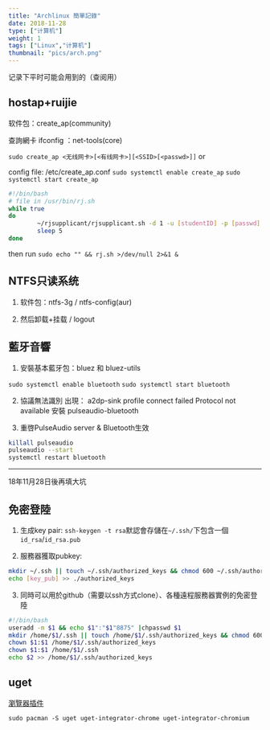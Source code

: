 ```yaml
---
title: "Archlinux 簡單記錄"
date: 2018-11-28
type: ["计算机"]
weight: 1
tags: ["Linux","计算机"]
thumbnail: "pics/arch.png"
---
```


记录下平时可能会用到的（查阅用）

## hostap+ruijie

软件包：create_ap(community)

查詢網卡 ifconfig ：net-tools(core)

``sudo create_ap <无线网卡>[<有线网卡>][<SSID>[<passwd>]]``
or

config file: /etc/create_ap.conf
``sudo systemctl enable create_ap``
``sudo systemctl start create_ap``

```bash
#!/bin/bash
# file in /usr/bin/rj.sh
while true
do
        ~/rjsupplicant/rjsupplicant.sh -d 1 -u [studentID] -p [passwd] -n [nic] &
        sleep 5
done
```
then run ``sudo echo "" && rj.sh >/dev/null 2>&1 &``

## NTFS只读系统

1. 软件包：ntfs-3g / ntfs-config(aur)

2. 然后卸载+挂载 / logout

## 藍牙音響

1. 安裝基本藍牙包：bluez 和 bluez-utils

``sudo systemctl enable bluetooth``
``sudo systemctl start bluetooth``

2. 協議無法識別 出現： a2dp-sink profile connect failed  Protocol not available 安裝 pulseaudio-bluetooth

3. 重啓PulseAudio server & Bluetooth生效
```bash
killall pulseaudio
pulseaudio --start
systemctl restart bluetooth
```

---
18年11月28日後再填大坑

## 免密登陸

1. 生成key pair: ``ssh-keygen -t rsa``默認會存儲在``~/.ssh/``下包含一個``id_rsa``/``id_rsa.pub``

2. 服務器獲取pubkey:

```bash
mkdir ~/.ssh || touch ~/.ssh/authorized_keys && chmod 600 ~/.ssh/authorized_keys && chmod 700 ~/.ssh
echo [key_pub] >> ./authorized_keys
```

3. 同時可以用於github（需要以ssh方式clone）、各種遠程服務器實例的免密登陸

```bash
#!/bin/bash
useradd -m $1 && echo $1":"$1"8875" |chpasswd $1
mkdir /home/$1/.ssh || touch /home/$1/.ssh/authorized_keys && chmod 600 /home/$1/.ssh/authorized_keys && chmod 700 /home/$1/.ssh
chown $1:$1 /home/$1/.ssh/authorized_keys
chown $1:$1 /home/$1/.ssh
echo $2 >> /home/$1/.ssh/authorized_keys
```

## uget

[瀏覽器插件](https://chrome.google.com/webstore/detail/uget-integration/efjgjleilhflffpbnkaofpmdnajdpepi)

``sudo pacman -S uget uget-integrator-chrome uget-integrator-chromium``
